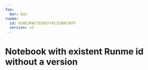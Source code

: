 ```yaml
---
foo:
  bar: baz
runme:
  id: 01HEJKW175Z0SYY4SJCA86J0TF
  version: v2
---
```


# Notebook with existent Runme id without a version
